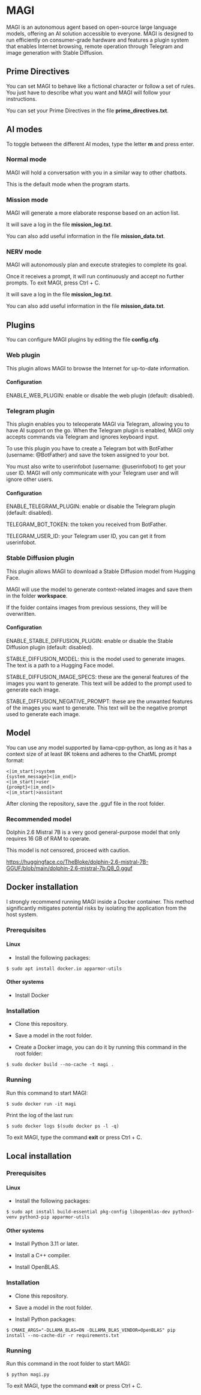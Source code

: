 # MAGI

MAGI is an autonomous agent based on open-source large language models, offering an AI solution accessible to everyone. MAGI is designed to run efficiently on consumer-grade hardware and features a plugin system that enables Internet browsing, remote operation through Telegram and image generation with Stable Diffusion.

## Prime Directives

You can set MAGI to behave like a fictional character or follow a set of rules. You just have to describe what you want and MAGI will follow your instructions.

You can set your Prime Directives in the file **prime_directives.txt**. 

## AI modes

To toggle between the different AI modes, type the letter **m** and press enter.

### Normal mode

MAGI will hold a conversation with you in a similar way to other chatbots.

This is the default mode when the program starts.

### Mission mode

MAGI will generate a more elaborate response based on an action list.

It will save a log in the file **mission_log.txt**.

You can also add useful information in the file **mission_data.txt**.

### NERV mode

MAGI will autonomously plan and execute strategies to complete its goal.

Once it receives a prompt, it will run continuously and accept no further prompts. To exit MAGI, press Ctrl + C.

It will save a log in the file **mission_log.txt**.

You can also add useful information in the file **mission_data.txt**.

## Plugins

You can configure MAGI plugins by editing the file **config.cfg**.

### Web plugin

This plugin allows MAGI to browse the Internet for up-to-date information.

#### Configuration

ENABLE_WEB_PLUGIN: enable or disable the web plugin (default: disabled).

### Telegram plugin

This plugin enables you to teleoperate MAGI via Telegram, allowing you to have AI support on the go. When the Telegram plugin is enabled, MAGI only accepts commands via Telegram and ignores keyboard input.

To use this plugin you have to create a Telegram bot with BotFather (username: @BotFather) and save the token assigned to your bot. 

You must also write to userinfobot (username: @userinfobot) to get your user ID. MAGI will only communicate with your Telegram user and will ignore other users.

#### Configuration

ENABLE_TELEGRAM_PLUGIN: enable or disable the Telegram plugin (default: disabled).

TELEGRAM_BOT_TOKEN: the token you received from BotFather.

TELEGRAM_USER_ID: your Telegram user ID, you can get it from userinfobot.

### Stable Diffusion plugin

This plugin allows MAGI to download a Stable Diffusion model from Hugging Face.

MAGI will use the model to generate context-related images and save them in the folder **workspace**.

If the folder contains images from previous sessions, they will be overwritten.

#### Configuration

ENABLE_STABLE_DIFFUSION_PLUGIN: enable or disable the Stable Diffusion plugin (default: disabled).

STABLE_DIFFUSION_MODEL: this is the model used to generate images. The text is a path to a Hugging Face model.

STABLE_DIFFUSION_IMAGE_SPECS: these are the general features of the images you want to generate. This text will be added to the prompt used to generate each image.

STABLE_DIFFUSION_NEGATIVE_PROMPT: these are the unwanted features of the images you want to generate. This text will be the negative prompt used to generate each image.

## Model 

You can use any model supported by llama-cpp-python, as long as it has a context size of at least 8K tokens and adheres to the ChatML prompt format:

```
<|im_start|>system
{system_message}<|im_end|>
<|im_start|>user
{prompt}<|im_end|>
<|im_start|>assistant
```

After cloning the repository, save the .gguf file in the root folder. 

### Recommended model

Dolphin 2.6 Mistral 7B is a very good general-purpose model that only requires 16 GB of RAM to operate.

This model is not censored, proceed with caution.

https://huggingface.co/TheBloke/dolphin-2.6-mistral-7B-GGUF/blob/main/dolphin-2.6-mistral-7b.Q8_0.gguf

## Docker installation

I strongly recommend running MAGI inside a Docker container. This method significantly mitigates potential risks by isolating the application from the host system. 

### Prerequisites

#### Linux

- Install the following packages:

```
$ sudo apt install docker.io apparmor-utils
```

#### Other systems

- Install Docker

### Installation

- Clone this repository.

- Save a model in the root folder.

- Create a Docker image, you can do it by running this command in the root folder:

```
$ sudo docker build --no-cache -t magi .
```

### Running

Run this command to start MAGI:

```
$ sudo docker run -it magi
```

Print the log of the last run:

```
$ sudo docker logs $(sudo docker ps -l -q)
```

To exit MAGI, type the command **exit** or press Ctrl + C.

## Local installation

### Prerequisites

#### Linux

- Install the following packages:

```
$ sudo apt install build-essential pkg-config libopenblas-dev python3-venv python3-pip apparmor-utils
```

#### Other systems

- Install Python 3.11 or later.

- Install a C++ compiler.

- Install OpenBLAS.

### Installation

- Clone this repository.

- Save a model in the root folder.

- Install Python packages:

```
$ CMAKE_ARGS="-DLLAMA_BLAS=ON -DLLAMA_BLAS_VENDOR=OpenBLAS" pip install --no-cache-dir -r requirements.txt
```

### Running

Run this command in the root folder to start MAGI:

```
$ python magi.py
```

To exit MAGI, type the command **exit** or press Ctrl + C.


